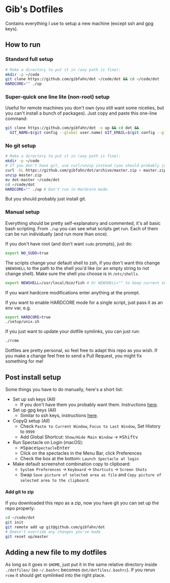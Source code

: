 # Gib's Dotfiles

Contains everything I use to setup a new machine (except ssh and gpg keys).

## How to run

### Standard full setup

```bash
# Make a directory to put it in (any path is fine):
mkdir -p ~/code
git clone https://github.com/gibfahn/dot ~/code/dot && cd ~/code/dot
HARDCORE="" ./up
```

### Super-quick one line lite (non-root) setup

Useful for remote machines you don't own (you still want some niceties, but you
can't install a bunch of packages). Just copy and paste this one-line command:

```bash
git clone https://github.com/gibfahn/dot -o up && cd dot &&
  GIT_NAME=$(git config --global user.name) GIT_EMAIL=$(git config --global user.email) NO_SUDO=true HARDCORE="" ./up
```

### No git setup

```bash
# Make a directory to put it in (any path is fine):
mkdir -p ~/code
# If you don't have git, use curl/unzip instead (you should probably just install git).
curl -kL https://github.com/gibfahn/dot/archive/master.zip > master.zip
unzip master.zip
mv dot-master ~/code/dot
cd ~/code/dot
HARDCORE="" ./up # Don't run in Hardcore mode.
```

But you should probably just install git.

### Manual setup

Everything should be pretty self-explanatory and commented, it's all basic bash
scripting. From `./up` you can see what scripts get run. Each of them can be run
individually (and run more than once).

If you don't have root (and don't want `sudo` prompts), just do:

```bash
export NO_SUDO=true
```

The scripts change your default shell to zsh, if you don't want this change
`$NEWSHELL` to the path to the shell you'd like (or an empty string to not
change shell). Make sure the shell you choose is in `/etc/shells`.

```bash
export NEWSHELL=/usr/local/bin/fish # Or NEWSHELL="" to keep current shell.
```

If you want hardcore modifications enter anything at the prompt.

If you want to enable HARDCORE mode for a single script, just pass it as an env
var, e.g.

```bash
export HARDCORE=true
./setup/unix.sh
```

If you just want to update your dotfile symlinks, you can just run:

```sh
./rcme
```

Dotfiles are pretty personal, so feel free to adapt this repo as you wish. If
you make a change feel free to send a Pull Request, you might fix something for
me!

## Post install setup

Some things you have to do manually, here's a short list:

- Set up ssh keys (All)
  - If you don't have them you probably want them. Instructions
    [here](http://fahn.co/blog/setting-up-ssh-keys.html).
- Set up gpg keys (All)
  - Similar to ssh keys, instructions
    [here](http://fahn.co/blog/setting-up-gpg-keys.html).
- CopyQ setup (All)
  - Check `Paste to Current Window`, `Focus to Last Window`, Set History to
    `9999`
  - Add Global Shortcut: `Show/Hide Main Window` -> <kbd>⌘</kbd><kbd>Shift</kbd><kbd>v</kbd>
- Run Spectacle on Login (macOS):
  - <kbd>⌘</kbd><kbd>Space</kbd>`Spectacle`<kbd>Enter</kbd>
  - Click on the spectacles in the Menu Bar, click Preferences
  - Check the box at the bottom: `Launch Spectacle at login`
- Make default screenshot combination copy to clipboard:
  - `System Preferences` -> `Keyboard` -> `Shortcuts` -> `Screen Shots`
  - Swap `Save picture of selected area as file` and `Copy picture of selected
    area to the clipboard`.

#### Add git to zip

If you downloaded this repo as a zip, now you have git you can set up the repo
properly:

```bash
cd ~/code/dot
git init
git remote add up git@github.com/gibfahn/dot
# Doesn't override any changes you've made
git reset up/master
```


## Adding a new file to my dotfiles

As long as it goes in `$HOME`, just put it in the same relative directory inside
`./dotfiles/` (so `~/.bashrc` becomes `dot/dotfiles/.bashrc`). If you rerun
`rcme` it should get symlinked into the right place.
